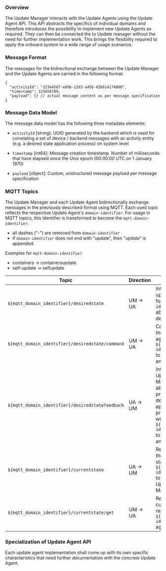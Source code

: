 ### Overview
The Update Manager interacts with the Update Agents using the Update Agent API. This API abstracts the specifics of individual domains and therefore introduces the possibility to implement new Update Agents as required. They can then be connected the to Update manager without the need for further implementation work. This brings the flexibility required to apply the onboard system to a wide range of usage scenarios.

### Message Format
The messages for the bidirectional exchange between the Update Manager and the Update Agents are carried in the following format:

```
{
  "activityId": "123e4567-e89b-12d3-a456-426614174000",
  "timestamp": 123456789,
  "payload": {} // actual message content as per message specification
}
```

### Message Data Model
The message data model has the following three metadata elements:

- `activityId` [string]: UUID generated by the backend which is used for correlating a set of device / backend messages with an activity entity (e.g. a desired state application process) on system level

- `timestamp` [int64]: Message creation timestamp. Number of milliseconds that have elapsed since the Unix epoch (00:00:00 UTC on 1 January 1970)

- `payload` [object]: Custom, unstructured message payload per message specification

### MQTT Topics
The Update Manager and each Update Agent bidirectionally exchange messages in the previously described format using MQTT. Each used topic reflects the respective Update Agent's `domain-identifier`. For usage in MQTT topics, this identifier is transformed to become the `mqtt-domain-identifier`:

- all dashes ("-") are removed from `domain-identifier`
- if `domain-identifier` does not end with "update", then "update" is appended.

Examples for `mqtt-domain-identifier`:

- containers -> containersupdate
- self-update -> selfupdate

| Topic | Direction | Purpose | Payload |
| - | - | - | - |
| `${mqtt_domain_identifier}/desiredstate` | UM -> UA | Informing the update agent for `${domain-identifier}` about a new desired state | Contains the desired state specification for the concrete domain |
| `${mqtt_domain_identifier}/desiredstate/command` | UM -> UA | Commanding the update agent for `${domain-identifier}` to perform an action | The command & baseline names are inside the payload |
| `${mqtt_domain_identifier}/desiredstatefeedback` | UA -> UM | Informing the Update Manager about the progress of a desired state application process within `${domain-identifier}` to perform an action | Contains the status of the update operation within the domain and a list of actions and their status |
| `${mqtt_domain_identifier}/currentstate` | UA -> UM | Reporting the current state of `${domain-identifier}` to the Update Manager | Current state representation of the domain with software/hardware nodes and associations between them. |
| `${mqtt_domain_identifier}/currentstate/get` | UM -> UA | Requesting a current state report from `${domain-identifier}` agent | Just a trigger, no payload. |

### Specialization of Update Agent API

Each update agent implementation shall come up with its own specific characteristics that need further documentation with the concrete Update Agent.
